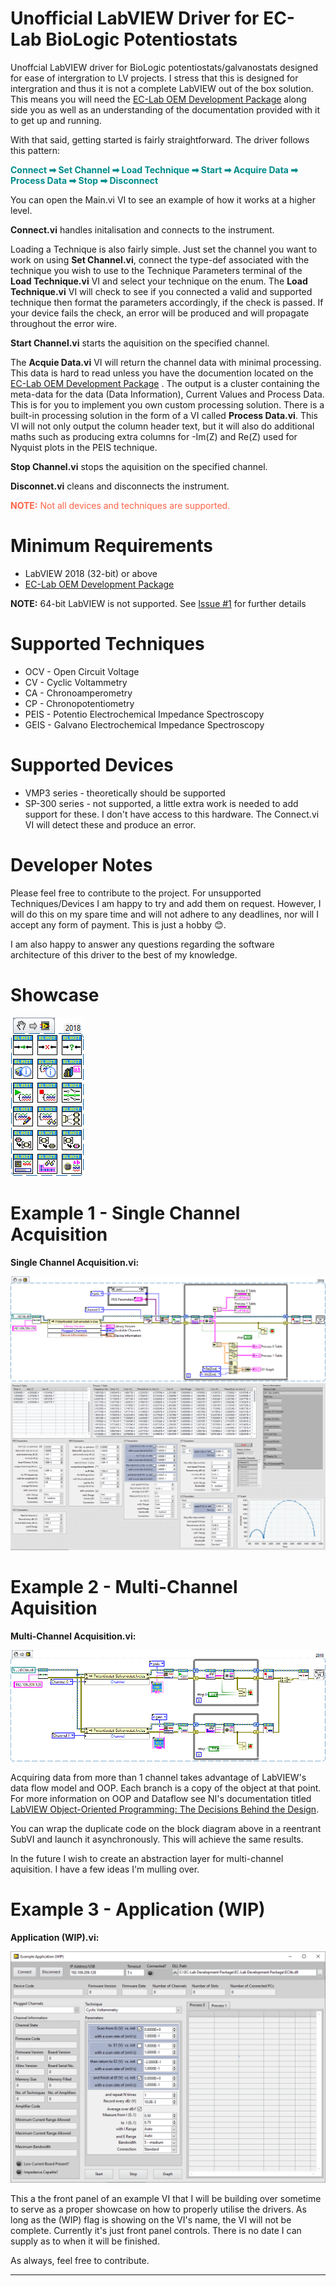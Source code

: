 # Unofficial LabVIEW Driver for EC-Lab BioLogic Potentiostats
Unoffcial LabVIEW driver for BioLogic potentiostats/galvanostats designed for ease of intergration to LV projects. I stress that this is designed for intergration and thus it is not a complete LabVIEW out of the box solution. This means you will need the [EC-Lab OEM Development Package](https://www.biologic.net/support-software/ec-lab-oem-development-package/) along side you as well as an understanding of the documentation provided with it to get up and running. 

With that said, getting started is fairly straightforward. The driver follows this pattern:

<b><font color="DarkCyan"> Connect ➡ Set Channel ➡ Load Technique ➡ Start ➡ Acquire Data ➡ Process Data ➡ Stop ➡ Disconnect</font></b>

You can open the Main.vi VI to see an example of how it works at a higher level.

**Connect.vi** handles initalisation and connects to the instrument.

Loading a Technique is also fairly simple. Just set the channel you want to work on using **Set Channel.vi**, connect the type-def associated with the technique you wish to use to the Technique Parameters terminal of the **Load Technique.vi** VI and select your technique on the enum. The **Load Technique.vi** VI will check to see if you connected a valid and supported technique then format the parameters accordingly, if the check is passed. If your device fails the check, an error will be produced and will propagate throughout the error wire. 

**Start Channel.vi** starts the aquisition on the specified channel.

The **Acquie Data.vi** VI will return the channel data with minimal processing. This data is hard to read unless you have the documention located on the [EC-Lab OEM Development Package](https://www.biologic.net/support-software/ec-lab-oem-development-package/) . The output is a cluster containing the meta-data for the data (Data Information), Current Values and Process Data. This is for you to implement you own custom processing solution. There is a built-in processing solution in the form of a VI called **Process Data.vi**. This VI will not only output the column header text, but it will also do additional maths such as producing extra columns for -Im(Z) and Re(Z) used for Nyquist plots in the PEIS technique.

**Stop Channel.vi** stops the aquisition on the specified channel.

**Disconnet.vi** cleans and disconnects the instrument.

<font color="Tomato">**NOTE:** Not all devices and techniques are supported.</font>

# Minimum Requirements
* LabVIEW 2018 (32-bit) or above
* [EC-Lab OEM Development Package](https://www.biologic.net/support-software/ec-lab-oem-development-package/)

**NOTE:** 64-bit LabVIEW is not supported. See [Issue #1](https://github.com/fisothemes/Unofficial-LabVIEW-Driver-for-EC-Lab-BioLogic-Potentiostats/issues/1) for further details

# Supported Techniques
* OCV - Open Circuit Voltage
* CV - Cyclic Voltammetry
* CA - Chronoamperometry
* CP - Chronopotentiometry
* PEIS - Potentio Electrochemical Impedance Spectroscopy
* GEIS - Galvano Electrochemical Impedance Spectroscopy

# Supported Devices

* VMP3 series - theoretically should be supported
* SP-300 series - not supported, a little extra work is needed to add support for these. I don't have access to this hardware. The Connect.vi VI will detect these and produce an error. 

# Developer Notes

Please feel free to contribute to the project. For unsupported Techniques/Devices I am happy to try and add them on request. However, I will do this on my spare time and will not adhere to any deadlines, nor will I accept any form of payment. This is just a hobby 😊.

I am also happy to answer any questions regarding the software architecture of this driver to the best of my knowledge.

# Showcase
![Showcase](./assets/images/showcase.png)

# Example 1 - Single Channel Acquisition 

**Single Channel Acquisition.vi:**
 
![Block Diagram](./assets/images/single-channel-aquisition-bd.png)
![Front Panel](./assets/images/single-channel-aquisition-fp.png)

# Example 2 - Multi-Channel Aquisition
**Multi-Channel Acquisition.vi:**
 
![Block Diagram](./assets/images/multi-channel-aquisition-bd.png)

Acquiring data from more than 1 channel takes advantage of LabVIEW's data flow model and OOP. Each branch is a copy of the object at that point. For more information on OOP and Dataflow see NI's documentation titled [LabVIEW Object-Oriented Programming: The Decisions Behind the Design](https://www.ni.com/en-gb/support/documentation/supplemental/06/labview-object-oriented-programming--the-decisions-behind-the-de.html).

You can wrap the duplicate code on the block diagram above in a reentrant SubVI and launch it asynchronously. This will achieve the same results.

In the future I wish to create an abstraction layer for multi-channel aquisition. I have a few ideas I'm mulling over.

# Example 3 - Application (WIP)
**Application (WIP).vi:**

![Block Diagram](./assets/images/example-application-fp.PNG)

This a the front panel of an example VI that I will be building over sometime to serve as a proper showcase on how to properly utilise the drivers. As long as the (WIP) flag is showing on the VI's name, the VI will not be complete. Currently it's just front panel controls. There is no date I can supply as to when it will be finished.

As always, feel free to contribute.

- - - -
